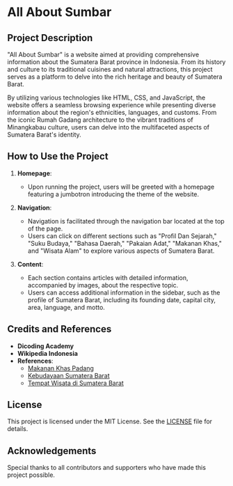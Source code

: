 # All About Sumbar

## Project Description

"All About Sumbar" is a website aimed at providing comprehensive information about the Sumatera Barat province in Indonesia. From its history and culture to its traditional cuisines and natural attractions, this project serves as a platform to delve into the rich heritage and beauty of Sumatera Barat.

By utilizing various technologies like HTML, CSS, and JavaScript, the website offers a seamless browsing experience while presenting diverse information about the region's ethnicities, languages, and customs. From the iconic Rumah Gadang architecture to the vibrant traditions of Minangkabau culture, users can delve into the multifaceted aspects of Sumatera Barat's identity.

## How to Use the Project

1. **Homepage**:
    - Upon running the project, users will be greeted with a homepage featuring a jumbotron introducing the theme of the website.

2. **Navigation**:
    - Navigation is facilitated through the navigation bar located at the top of the page.
    - Users can click on different sections such as "Profil Dan Sejarah," "Suku Budaya," "Bahasa Daerah," "Pakaian Adat," "Makanan Khas," and "Wisata Alam" to explore various aspects of Sumatera Barat.

3. **Content**:
    - Each section contains articles with detailed information, accompanied by images, about the respective topic.
    - Users can access additional information in the sidebar, such as the profile of Sumatera Barat, including its founding date, capital city, area, language, and motto.

## Credits and References

- **Dicoding Academy**
- **Wikipedia Indonesia**
- **References**:
    - [Makanan Khas Padang](https://makananoleholeh.com/makanan-khas-padang/)
    - [Kebudayaan Sumatera Barat](https://genemil.com/kebudayaan-sumatera-barat/#1_Rumah_Adat_%E2%80%93_Kebudayaan_Sumatera_Barat)
    - [Tempat Wisata di Sumatera Barat](https://tempatwisataseru.com/tempat-wisata-di-sumatera-barat/)

## License

This project is licensed under the MIT License. See the [LICENSE](LICENSE) file for details.

## Acknowledgements

Special thanks to all contributors and supporters who have made this project possible.
